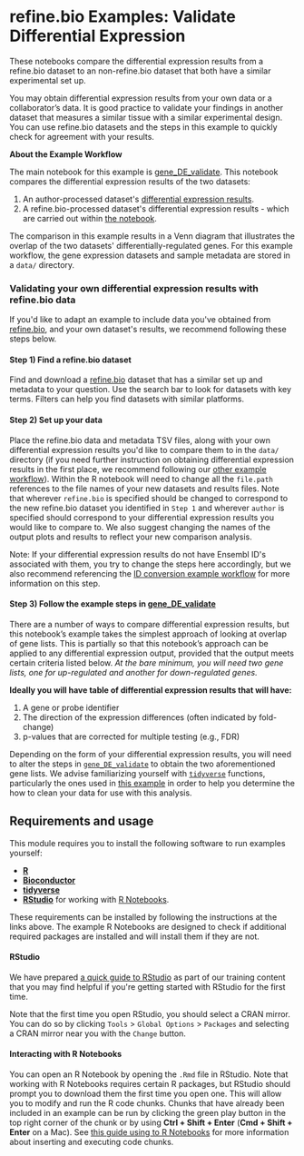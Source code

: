 # refine.bio Examples: Validate Differential Expression

These notebooks compare the differential expression results from a refine.bio dataset to an non-refine.bio dataset that both have a similar experimental set up.

You may obtain differential expression results from your own data or a collaborator’s data.
It is good practice to validate your findings in another dataset that measures a similar tissue with a similar experimental design.
You can use refine.bio datasets and the steps in this example to quickly check for agreement with your results.

**About the Example Workflow**

The main notebook for this example is [gene_DE_validate](https://alexslemonade.github.io/refinebio-examples/validate-differential-expression/gene_DE_validate.nb.html).
This notebook compares the differential expression results of the two datasets:  

1) An author-processed dataset's [differential expression results](https://alexslemonade.github.io/refinebio-examples/validate-differential-expression/author_processed_DE.nb.html).  
2) A refine.bio-processed dataset's differential expression results - which are carried out within [the notebook](https://alexslemonade.github.io/refinebio-examples/validate-differential-expression/gene_DE_validate.nb.html).  

The comparison in this example results in a Venn diagram that illustrates the overlap of the two datasets' differentially-regulated genes.
For this example workflow, the gene expression datasets and sample metadata are stored in a `data/` directory.

### Validating your own differential expression results with refine.bio data

If you'd like to adapt an example to include data you've obtained from [refine.bio](https://www.refine.bio/), and your own dataset's results, we recommend following these steps below.

#### Step 1) Find a refine.bio dataset

Find and download a [refine.bio](https://www.refine.bio/) dataset that has a similar set up and metadata to your question.
Use the search bar to look for datasets with key terms.
Filters can help you find datasets with similar platforms.

#### Step 2) Set up your data

Place the refine.bio data and metadata TSV files, along with your own differential expression results you'd like to compare them to in the `data/` directory (if you need further instruction on obtaining differential expression results in the first place, we recommend following our [other example workflow](https://alexslemonade.github.io/refinebio-examples/differential-expression/gene_DE.nb.html)).
Within the R notebook will need to change all the `file.path` references to the file names of your new datasets and results files.
Note that wherever `refine.bio` is specified should be changed to correspond to the new refine.bio dataset you identified in `Step 1` and wherever `author` is specified should correspond to your differential expression results you would like to compare to.
We also suggest changing the names of the output plots and results to reflect your new comparison analysis.

Note: If your differential expression results do not have Ensembl ID's associated with them, you try to change the steps here accordingly, but we also recommend referencing the [ID conversion example workflow](https://alexslemonade.github.io/refinebio-examples/ensembl-id-convert/ensembl_id_convert.nb.html) for more information on this step.

#### Step 3) Follow the example steps in [gene_DE_validate](https://alexslemonade.github.io/refinebio-examples/validate-differential-expression/gene_DE_validate.nb.html)

There are a number of ways to compare differential expression results, but this notebook’s example takes the simplest approach of looking at overlap of gene lists.
This is partially so that this notebook’s approach can be applied to any differential expression output, provided that the output meets certain criteria listed below. *At the bare minimum, you will need two gene lists, one for up-regulated and another for down-regulated genes.*

**Ideally you will have table of differential expression results that will have:**

1) A gene or probe identifier
2) The direction of the expression differences (often indicated by fold-change)
3) p-values that are corrected for multiple testing (e.g., FDR)

Depending on the form of your differential expression results, you will need to alter the steps in [`gene_DE_validate`](./gene_DE_validate.nb.html) to obtain the two aforementioned gene lists.
We advise familiarizing yourself with [`tidyverse`](https://www.tidyverse.org/) functions, particularly the ones used in [this example](./gene_DE_validate.nb.html) in order to help you determine the how to clean your data for use with this analysis.

## Requirements and usage

This module requires you to install the following software to run examples yourself:

* [**R**](https://cran.r-project.org/)
* [**Bioconductor**](https://bioconductor.org/install/)
* [**tidyverse**](https://www.tidyverse.org/)
* [**RStudio**](https://www.rstudio.com/products/RStudio/) for working with [R Notebooks](https://bookdown.org/yihui/rmarkdown/notebook.html).

These requirements can be installed by following the instructions at the links above.
The example R Notebooks are designed to check if additional required packages are installed and will install them if they are not.

#### RStudio

We have prepared [a quick guide to RStudio](https://github.com/AlexsLemonade/training-modules/blob/master/intro_to_R_tidyverse/00-rstudio_guide.md) as part of our training content that you may find helpful if you're getting started with RStudio for the first time.

Note that the first time you open RStudio, you should select a CRAN mirror.
You can do so by clicking `Tools` > `Global Options` > `Packages` and selecting a CRAN mirror near you with the `Change` button.

#### Interacting with R Notebooks

You can open an R Notebook by opening the `.Rmd` file in RStudio.
Note that working with R Notebooks requires certain R packages, but RStudio should prompt you to download them the first time you open one.
This will allow you to modify and run the R code chunks.
Chunks that have already been included in an example can be run by clicking the green play button in the top right corner of the chunk or by using **Ctrl + Shift + Enter** (**Cmd + Shift + Enter** on a Mac).
See [this guide using to R Notebooks](https://bookdown.org/yihui/rmarkdown/notebook.html#using-notebooks) for more information about inserting and executing code chunks.

